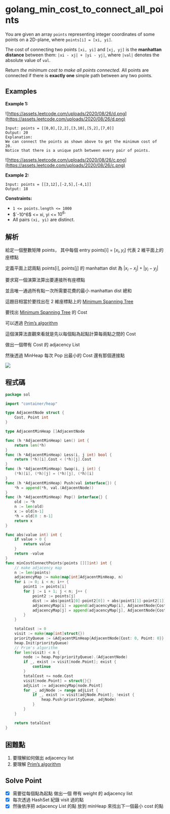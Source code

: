 # golang_min_cost_to_connect_all_points

You are given an array `points` representing integer coordinates of some points on a 2D-plane, where `points[i] = [xi, yi]`.

The cost of connecting two points `[xi, yi]` and `[xj, yj]` is the **manhattan distance** between them: `|xi - xj| + |yi - yj|`, where `|val|` denotes the absolute value of `val`.

Return *the minimum cost to make all points connected.* All points are connected if there is **exactly one** simple path between any two points.

## Examples

**Example 1:**

![https://assets.leetcode.com/uploads/2020/08/26/d.png](https://assets.leetcode.com/uploads/2020/08/26/d.png)

```
Input: points = [[0,0],[2,2],[3,10],[5,2],[7,0]]
Output: 20
Explanation:
We can connect the points as shown above to get the minimum cost of 20.
Notice that there is a unique path between every pair of points.

```

![https://assets.leetcode.com/uploads/2020/08/26/c.png](https://assets.leetcode.com/uploads/2020/08/26/c.png)

**Example 2:**

```
Input: points = [[3,12],[-2,5],[-4,1]]
Output: 18

```

**Constraints:**

- `1 <= points.length <= 1000`
- $`-10^6$ <= xi, yi <= $10^6$`
- All pairs `(xi, yi)` are distinct.

## 解析

給定一個整數矩陣 points， 其中每個 entry points[i] = [$x_i, y_i]$ 代表 2 維平面上的座標點

定義平面上認兩點 points[i], points[j] 的 manhattan dist 為 $|x_i - x_j| + |y_i - y_j|$

要求寫一個演算法算出要連接所有座標點

並且唯一通過所有點一次所需要花費的最小 manhattan dist 總和

這題目相當於要找出在 2 維座標點上的 [Minimum Spanning Tree](https://en.wikipedia.org/wiki/Minimum_spanning_tree)

要找出  [Minimum Spanning Tree](https://en.wikipedia.org/wiki/Minimum_spanning_tree) 的 Cost

可以透過 [Prim’s algorithm](https://zh.wikipedia.org/zh-tw/%E6%99%AE%E6%9E%97%E5%A7%86%E7%AE%97%E6%B3%95)

這個演算法直觀來看就是先以每個點為起點計算每兩點之間的 Cost

做出一個帶有 Cost 的 adjacency List

然後透過 MinHeap 每次 Pop 出最小的 Cost 還有那個連接點

![](https://i.imgur.com/4We2uLd.png)

## 程式碼
```go
package sol

import "container/heap"

type AdjacentNode struct {
	Cost, Point int
}

type AdjacentMinHeap []AdjacentNode

func (h *AdjacentMinHeap) Len() int {
	return len(*h)
}
func (h *AdjacentMinHeap) Less(i, j int) bool {
	return (*h)[i].Cost < (*h)[j].Cost
}
func (h *AdjacentMinHeap) Swap(i, j int) {
	(*h)[i], (*h)[j] = (*h)[j], (*h)[i]
}
func (h *AdjacentMinHeap) Push(val interface{}) {
	*h = append(*h, val.(AdjacentNode))
}
func (h *AdjacentMinHeap) Pop() interface{} {
	old := *h
	n := len(old)
	x := old[n-1]
	*h = old[0 : n-1]
	return x
}

func abs(value int) int {
	if value > 0 {
		return value
	}
	return -value
}
func minCostConnectPoints(points [][]int) int {
	// make adjacency map
	n := len(points)
	adjacencyMap := make(map[int]AdjacentMinHeap, n)
	for i := 0; i < n; i++ {
		point1 := points[i]
		for j := i + 1; j < n; j++ {
			point2 := points[j]
			dist := abs(point1[0]-point2[0]) + abs(point1[1]-point2[1])
			adjacencyMap[i] = append(adjacencyMap[i], AdjacentNode{Cost: dist, Point: j})
			adjacencyMap[j] = append(adjacencyMap[j], AdjacentNode{Cost: dist, Point: i})
		}
	}

	totalCost := 0
	visit := make(map[int]struct{})
	priorityQueue := &AdjacentMinHeap{AdjacentNode{Cost: 0, Point: 0}}
	heap.Init(priorityQueue)
	// Prim's algorithm
	for len(visit) < n {
		node := heap.Pop(priorityQueue).(AdjacentNode)
		if _, exist := visit[node.Point]; exist {
			continue
		}
		totalCost += node.Cost
		visit[node.Point] = struct{}{}
		adjList := adjacencyMap[node.Point]
		for _, adjNode := range adjList {
			if _, exist := visit[adjNode.Point]; !exist {
				heap.Push(priorityQueue, adjNode)
			}
		}
	}

	return totalCost
}

```
## 困難點

1. 要理解如何做出 adjacency list
2. 要理解 [Prim’s algorithm](https://zh.wikipedia.org/zh-tw/%E6%99%AE%E6%9E%97%E5%A7%86%E7%AE%97%E6%B3%95)

## Solve Point

- [x]  需要從每個點為起點 做出一個 帶有 weight 的 adjacency list
- [x]  每次透過 HashSet 紀錄 visit 過的點
- [x]  然後依序把 adjacency List 的點 放到 minHeap 來找出下一個最小 cost 的點